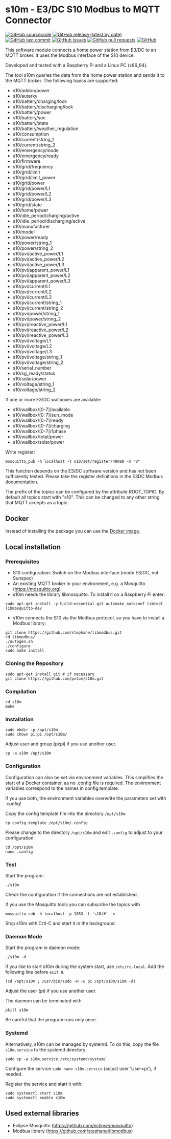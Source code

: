 # s10m - E3/DC S10 Modbus to MQTT Connector
[![GitHub sourcecode](https://img.shields.io/badge/Source-GitHub-green)](https://github.com/pvtom/s10m/)
[![GitHub release (latest by date)](https://img.shields.io/github/v/release/pvtom/s10m)](https://github.com/pvtom/s10m/releases/latest)
[![GitHub last commit](https://img.shields.io/github/last-commit/pvtom/s10m)](https://github.com/pvtom/s10m/commits)
[![GitHub issues](https://img.shields.io/github/issues/pvtom/s10m)](https://github.com/pvtom/s10m/issues)
[![GitHub pull requests](https://img.shields.io/github/issues-pr/pvtom/s10m)](https://github.com/pvtom/s10m/pulls)
[![GitHub](https://img.shields.io/github/license/pvtom/s10m)](https://github.com/pvtom/s10m/blob/main/LICENSE)

This software module connects a home power station from E3/DC to an MQTT broker. It uses the Modbus interface of the S10 device.

Developed and tested with a Raspberry Pi and a Linux PC (x86_64).

The tool s10m queries the data from the home power station and sends it to the MQTT broker. The following topics are supported:

- s10/addon/power
- s10/autarky
- s10/battery/charging/lock
- s10/battery/discharging/lock
- s10/battery/power
- s10/battery/soc
- s10/battery/state
- s10/battery/weather_regulation
- s10/consumption
- s10/current/string_1
- s10/current/string_2
- s10/emergency/mode
- s10/emergency/ready
- s10/firmware
- s10/grid/frequency
- s10/grid/limit
- s10/grid/limit_power
- s10/grid/power
- s10/grid/power/L1
- s10/grid/power/L2
- s10/grid/power/L3
- s10/grid/state
- s10/home/power
- s10/idle_period/charging/active
- s10/idle_period/discharging/active
- s10/manufacturer
- s10/model
- s10/power/ready
- s10/power/string_1
- s10/power/string_2
- s10/pvi/active_power/L1
- s10/pvi/active_power/L2
- s10/pvi/active_power/L3
- s10/pvi/apparent_power/L1
- s10/pvi/apparent_power/L2
- s10/pvi/apparent_power/L3
- s10/pvi/current/L1
- s10/pvi/current/L2
- s10/pvi/current/L3
- s10/pvi/current/string_1
- s10/pvi/current/string_2
- s10/pvi/power/string_1
- s10/pvi/power/string_2
- s10/pvi/reactive_power/L1
- s10/pvi/reactive_power/L2
- s10/pvi/reactive_power/L3
- s10/pvi/voltage/L1
- s10/pvi/voltage/L2
- s10/pvi/voltage/L3
- s10/pvi/voltage/string_1
- s10/pvi/voltage/string_2
- s10/serial_number
- s10/sg_ready/status
- s10/solar/power
- s10/voltage/string_1
- s10/voltage/string_2

If one or more E3/DC wallboxes are available:

- s10/wallbox/[0-7]/available
- s10/wallbox/[0-7]/sun_mode
- s10/wallbox/[0-7]/ready
- s10/wallbox/[0-7]/charging
- s10/wallbox/[0-7]/1phase
- s10/wallbox/total/power
- s10/wallbox/solar/power

Write register:

```
mosquitto_pub -h localhost -t s10/set/register/40088 -m "0"
```
This function depends on the E3/DC software version and has not been sufficiently tested.
Please take the register definitions in the E3DC Modbus documentation.

The prefix of the topics can be configured by the attribute ROOT_TOPIC. By default all topics start with "s10". This can be changed to any other string that MQTT accepts as a topic.

## Docker

Instead of installing the package you can use the [Docker image](DOCKER.md).

## Local installation
### Prerequisites

- S10 configuration: Switch on the Modbus interface (mode E3/DC, not Sunspec)
- An existing MQTT broker in your environment, e.g. a Mosquitto (https://mosquitto.org)
- s10m needs the library libmosquitto. To install it on a Raspberry Pi enter:

```
sudo apt-get install -y build-essential git automake autoconf libtool libmosquitto-dev
```
- s10m connects the S10 via the Modbus protocol, so you have to install a Modbus library:
```
git clone https://github.com/stephane/libmodbus.git
cd libmodbus/
./autogen.sh
./configure
sudo make install
```

### Cloning the Repository

```
sudo apt-get install git # if necessary
git clone https://github.com/pvtom/s10m.git
```

### Compilation

```
cd s10m
make
```

### Installation

```
sudo mkdir -p /opt/s10m
sudo chown pi:pi /opt/s10m/
```
Adjust user and group (pi:pi) if you use another user.

```
cp -a s10m /opt/s10m
```

### Configuration

Configuration can also be set via environment variables. This simplifies the start of a Docker container, as no .config file is required. The environment variables correspond to the names in config.template.

If you use both, the environment variables overwrite the parameters set with .config!

Copy the config template file into the directory `/opt/s10m`
```
cp config.template /opt/s10m/.config
```

Please change to the directory `/opt/s10m` and edit `.config` to adjust to your configuration:

```
cd /opt/s10m
nano .config
```

### Test

Start the program:

```
./s10m
```

Check the configuration if the connections are not established.

If you use the Mosquitto tools you can subscribe the topics with

```
mosquitto_sub -h localhost -p 1883 -t 's10/#' -v
```

Stop s10m with Crtl-C and start it in the background.

### Daemon Mode

Start the program in daemon mode:

```
./s10m -d
```

If you like to start s10m during the system start, use `/etc/rc.local`. Add the following line before `exit 0`.

```
(cd /opt/s10m ; /usr/bin/sudo -H -u pi /opt/s10m/s10m -d)
```
Adjust the user (pi) if you use another user.

The daemon can be terminated with
```
pkill s10m
```
Be careful that the program runs only once.

### Systemd

Alternatively, s10m can be managed by systemd. To do this, copy the file `s10m.service` to the systemd directory:
```
sudo cp -a s10m.service /etc/systemd/system/
```
Configure the service `sudo nano s10m.service` (adjust user 'User=pi'), if needed.

Register the service and start it with:
```
sudo systemctl start s10m
sudo systemctl enable s10m
```

## Used external libraries

- Eclipse Mosquitto (https://github.com/eclipse/mosquitto)
- Modbus library (https://github.com/stephane/libmodbus)
